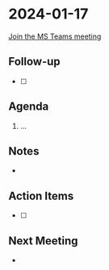 # 2024-01-17

[Join the MS Teams meeting](https://teams.microsoft.com/l/meetup-join/19%3ameeting_NjdlN2RjZWUtNzc1OS00NDc1LWExZGItZDQ5OTRmY2YxNTE2%40thread.v2/0?context=%7b%22Tid%22%3a%220cfca185-25f7-49e3-8ae7-704d5326e285%22%2c%22Oid%22%3a%22e76e8444-bf17-4212-b407-066369e3264c%22%7d)

## Follow-up

- [ ]

## Agenda

1. ...

## Notes

-

## Action Items

- [ ]

## Next Meeting

-
